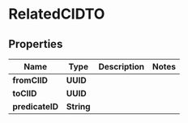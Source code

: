 

# RelatedCIDTO


## Properties

| Name | Type | Description | Notes |
|------------ | ------------- | ------------- | -------------|
|**fromCIID** | **UUID** |  |  |
|**toCIID** | **UUID** |  |  |
|**predicateID** | **String** |  |  |




